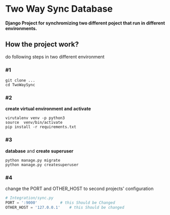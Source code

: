 # Two Way Sync Database

<p><b>Django Project for synchromizing two different poject that run in different environments.
 </b></p>
 
 ## How the project work?
do following steps in two different environment

<p><h3>#1</h3></p>

```commandline
git clone ...
cd TwoWaySync
```

<p><h3>#2</h3></p>

**create virtual environment and activate**

```commandline
virutalenv venv -p python3
source  venv/bin/activate
pip install -r requirements.txt
```
<p><h3>#3</h3></p>

**database** and **create superuser**
```commandline
python manage.py migrate
python manage.py createsuperuser
```

<p><h3>#4</h3></p>
change the PORT and OTHER_HOST  to second projects' configuration



```python
# Integration/sync.py
PORT = ':9000'          # this Should be Changed
OTHER_HOST = '127.0.0.1'    # this Should be changed
```


